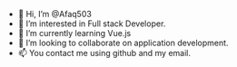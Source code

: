 - 👋 Hi, I’m @Afaq503
- 👀 I’m interested in Full stack Developer.
- 🌱 I’m currently learning Vue.js
- 💞️ I’m looking to collaborate on application development.
- 📫 You contact me using github and my email.

<!---
Afaq503/Afaq503 is a ✨ special ✨ repository because its `README.md` (this file) appears on your GitHub profile.
You can click the Preview link to take a look at your changes.
--->
